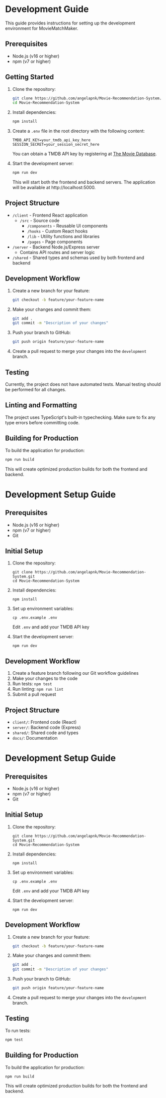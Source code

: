# Development Guide

This guide provides instructions for setting up the development environment for MovieMatchMaker.

## Prerequisites

- Node.js (v16 or higher)
- npm (v7 or higher)

## Getting Started

1. Clone the repository:
   ```bash
   git clone https://github.com/angelapnk/Movie-Recommendation-System.git
   cd Movie-Recommendation-System
   ```

2. Install dependencies:
   ```bash
   npm install
   ```

3. Create a `.env` file in the root directory with the following content:
   ```
   TMDB_API_KEY=your_tmdb_api_key_here
   SESSION_SECRET=your_session_secret_here
   ```

   You can obtain a TMDB API key by registering at [The Movie Database](https://www.themoviedb.org/settings/api).

4. Start the development server:
   ```bash
   npm run dev
   ```

   This will start both the frontend and backend servers. The application will be available at http://localhost:5000.

## Project Structure

- `/client` - Frontend React application
  - `/src` - Source code
    - `/components` - Reusable UI components
    - `/hooks` - Custom React hooks
    - `/lib` - Utility functions and libraries
    - `/pages` - Page components
- `/server` - Backend Node.js/Express server
  - Contains API routes and server logic
- `/shared` - Shared types and schemas used by both frontend and backend

## Development Workflow

1. Create a new branch for your feature:
   ```bash
   git checkout -b feature/your-feature-name
   ```

2. Make your changes and commit them:
   ```bash
   git add .
   git commit -m "Description of your changes"
   ```

3. Push your branch to GitHub:
   ```bash
   git push origin feature/your-feature-name
   ```

4. Create a pull request to merge your changes into the `development` branch.

## Testing

Currently, the project does not have automated tests. Manual testing should be performed for all changes.

## Linting and Formatting

The project uses TypeScript's built-in typechecking. Make sure to fix any type errors before committing code.

## Building for Production

To build the application for production:

```bash
npm run build
```

This will create optimized production builds for both the frontend and backend.
# Development Setup Guide

## Prerequisites
- Node.js (v16 or higher)
- npm (v7 or higher)
- Git

## Initial Setup

1. Clone the repository:
   ```
   git clone https://github.com/angelapnk/Movie-Recommendation-System.git
   cd Movie-Recommendation-System
   ```

2. Install dependencies:
   ```
   npm install
   ```

3. Set up environment variables:
   ```
   cp .env.example .env
   ```
   Edit `.env` and add your TMDB API key

4. Start the development server:
   ```
   npm run dev
   ```

## Development Workflow

1. Create a feature branch following our Git workflow guidelines
2. Make your changes to the code
3. Run tests: `npm test`
4. Run linting: `npm run lint`
5. Submit a pull request

## Project Structure

- `client/`: Frontend code (React)
- `server/`: Backend code (Express)
- `shared/`: Shared code and types
- `docs/`: Documentation
# Development Setup Guide

## Prerequisites
- Node.js (v16 or higher)
- npm (v7 or higher)
- Git

## Initial Setup

1. Clone the repository:
   ```
   git clone https://github.com/angelapnk/Movie-Recommendation-System.git
   cd Movie-Recommendation-System
   ```

2. Install dependencies:
   ```
   npm install
   ```

3. Set up environment variables:
   ```
   cp .env.example .env
   ```
   Edit `.env` and add your TMDB API key

4. Start the development server:
   ```
   npm run dev
   ```

## Development Workflow

1. Create a new branch for your feature:
   ```bash
   git checkout -b feature/your-feature-name
   ```

2. Make your changes and commit them:
   ```bash
   git add .
   git commit -m "Description of your changes"
   ```

3. Push your branch to GitHub:
   ```bash
   git push origin feature/your-feature-name
   ```

4. Create a pull request to merge your changes into the `development` branch.

## Testing

To run tests:
```bash
npm test
```

## Building for Production

To build the application for production:

```bash
npm run build
```

This will create optimized production builds for both the frontend and backend.
